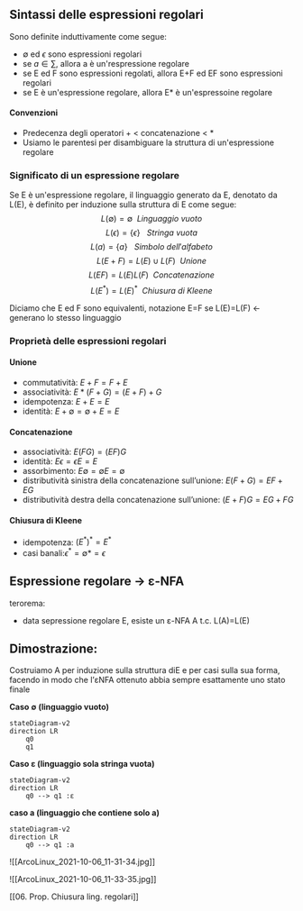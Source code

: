 ## Sintassi delle espressioni regolari
Sono definite induttivamente come segue:
- $\emptyset$ ed $\epsilon$ sono espressioni regolari
- se $a \in \sum$, allora a è un'respressione regolare
- se E ed F sono espressioni regolati, allora E+F ed EF sono espressioni regolari
- se E è un'espressione regolare, allora E* è un'espressoine regolare

#### Convenzioni
- Predecenza degli operatori + < concatenazione < \*
- Usiamo le parentesi per disambiguare la struttura di un'espressione regolare

### Significato di un espressione regolare
Se E è un'espressione regolare, il linguaggio generato da E, denotato da L(E), è definito per induzione sulla struttura di E come segue:
$$L(\emptyset) = \emptyset \ \ Linguaggio\ vuoto$$ 
$$L(\epsilon) = \{\epsilon\} \ \ \ Stringa \ vuota$$
$$L(a) = \{a\}\ \ \ Simbolo\ dell'alfabeto$$
$$L(E+F) = L(E) \cup L(F)\ \ Unione$$
$$L(EF) = L(E)L(F)\ \ Concatenazione$$
$$L(E^*) = L(E)^* \ \ Chiusura \ di \ Kleene$$

Diciamo che E ed F sono equivalenti, notazione E=F se L(E)=L(F) <- generano lo stesso linguaggio 

### Proprietà delle espressioni regolari
#### Unione  
- commutatività:  $E+F=F+E$
- associatività:  $E*(F+G)=(E+F)+G$
- idempotenza:  $E+E=E$
- identità:  $E+\emptyset=\emptyset+E=E$
#### Concatenazione  
- associatività:  $E(FG)=(EF)G$
- identità:  $E\epsilon=\epsilon E=E$
- assorbimento:  $E\emptyset=\emptyset E=\emptyset$
- distributività sinistra della concatenazione sull’unione:  $E(F+G)=EF+EG$
- distributività destra della concatenazione sull’unione:  $(E+F)G=EG+FG$
#### Chiusura di Kleene  
- idempotenza:  $(E^*)^*=E^*$
- casi banali:$\epsilon^*=\emptyset*=\epsilon$

## Espressione regolare → ε-NFA 
 terorema: 
 - data sepressione regolare E, esiste un ε-NFA  A t.c. L(A)=L(E)
 
 Dimostrazione:
 - 
Costruiamo A per induzione sulla struttura diE e per casi sulla sua forma, facendo in modo che l’εNFA ottenuto abbia sempre esattamente uno stato finale

**Caso $\emptyset$ (linguaggio vuoto)**

```mermaid 
stateDiagram-v2
direction LR
	q0
	q1
```

**Caso ε (linguaggio sola stringa vuota)**
```mermaid 
stateDiagram-v2
direction LR
	q0 --> q1 :ε
```

**caso a (linguaggio che contiene solo a)**
```mermaid 
stateDiagram-v2
direction LR
	q0 --> q1 :a
```
![[ArcoLinux_2021-10-06_11-31-34.jpg]]

![[ArcoLinux_2021-10-06_11-33-35.jpg]]

 [[06. Prop. Chiusura ling. regolari]]